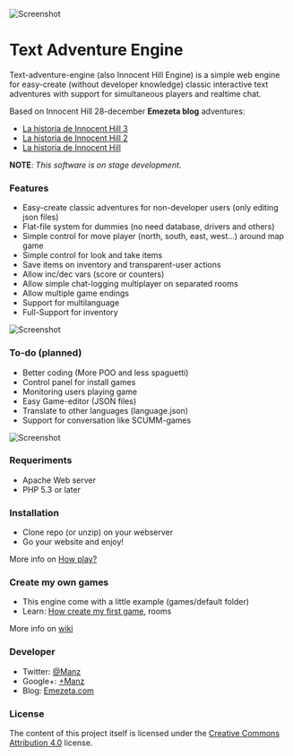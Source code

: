 ![Screenshot](https://raw.github.com/ManzDev/text-adventure-engine/master/docs/text-adventure.gif)

# Text Adventure Engine

Text-adventure-engine (also Innocent Hill Engine) is a simple web engine for easy-create (without developer knowledge) classic interactive text adventures with support for simultaneous players and realtime chat.

Based on Innocent Hill 28-december **Emezeta blog** adventures:
- [La historia de Innocent Hill 3](http://www.emezeta.com/articulos/la-historia-de-innocent-hill-2011)
- [La historia de Innocent Hill 2](http://www.emezeta.com/articulos/la-historia-de-innocent-hill-2)
- [La historia de Innocent Hill](http://www.emezeta.com/articulos/la-historia-de-innocent-hill)

**NOTE**: *This software is on stage development.*

### Features

- Easy-create classic adventures for non-developer users (only editing json files)
- Flat-file system for dummies (no need database, drivers and others)
- Simple control for move player (north, south, east, west...) around map game
- Simple control for look and take items
- Save items on inventory and transparent-user actions
- Allow inc/dec vars (score or counters)
- Allow simple chat-logging multiplayer on separated rooms
- Allow multiple game endings
- Support for multilanguage
- Full-Support for inventory

![Screenshot](https://raw.github.com/ManzDev/text-adventure-engine/master/docs/text-adventure.gif)

### To-do (planned)

- Better coding (More POO and less spaguetti)
- Control panel for install games
- Monitoring users playing game
- Easy Game-editor (JSON files)
- Translate to other languages (language.json)
- Support for conversation like SCUMM-games

![Screenshot](https://raw.github.com/ManzDev/text-adventure-engine/master/docs/talking.gif)

### Requeriments

- Apache Web server
- PHP 5.3 or later

### Installation

- Clone repo (or unzip) on your webserver
- Go your website and enjoy!

More info on [How play?](https://github.com/ManzDev/text-adventure-engine/wiki/How-play-game)

### Create my own games

- This engine come with a little example (games/default folder)
- Learn: [How create my first game](https://github.com/ManzDev/text-adventure-engine/wiki/Create-my-first-game), rooms
 
More info on [wiki](https://github.com/ManzDev/text-adventure-engine/wiki)

### Developer

- Twitter: [@Manz](http://twitter.com/Manz)
- Google+: [+Manz](https://plus.google.com/+JoseRomanHernandezMartin)
- Blog: [Emezeta.com](http://www.emezeta.com/)

### License

The content of this project itself is licensed under the [Creative Commons Attribution 4.0](http://creativecommons.org/licenses/by-nc-sa/4.0/) license.